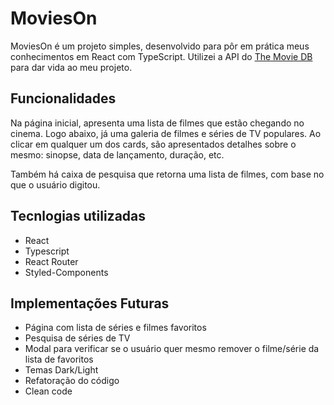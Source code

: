 # MoviesOn

MoviesOn é um projeto simples, desenvolvido para pôr em prática meus conhecimentos em React com TypeScript. Utilizei a API do [The Movie DB](https://www.themoviedb.org 'The Movie DB') para dar vida ao meu projeto.

## Funcionalidades

Na página inicial, apresenta uma lista de filmes que estão chegando no cinema. Logo abaixo, já uma galeria de filmes e séries de TV populares. Ao clicar em qualquer um dos cards, são apresentados detalhes sobre o mesmo: sinopse, data de lançamento, duração, etc.

Também há caixa de pesquisa que retorna uma lista de filmes, com base no que o usuário digitou.

<!-- É possível adicionar o filme a uma lista de favoritos, basta clica no coração no lado direito superior do card. A lista ficará salva no seu navegador, se a página for recarregada os filmes não serão removidos. -->

## Tecnlogias utilizadas

-   React
-   Typescript
-   React Router
-   Styled-Components

## Implementações Futuras

-   Página com lista de séries e filmes favoritos
-   Pesquisa de séries de TV
-   Modal para verificar se o usuário quer mesmo remover o filme/série da lista de favoritos
-   Temas Dark/Light
-   Refatoração do código
-   Clean code
